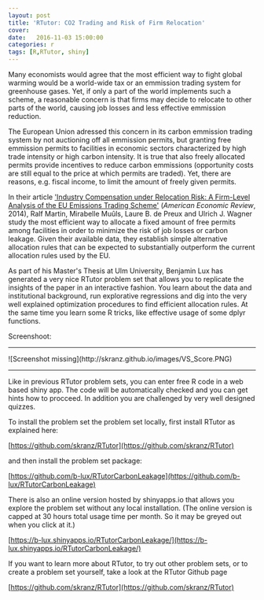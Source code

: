 ```yaml
---
layout: post
title: 'RTutor: CO2 Trading and Risk of Firm Relocation'
cover: 
date:   2016-11-03 15:00:00
categories: r
tags: [R,RTutor, shiny]
---
```



Many economists would agree that the most efficient way to fight global warming would be a world-wide tax or an emmission trading system for greenhouse gases. Yet, if only a part of the world implements such a scheme, a reasonable concern is that firms may decide to relocate to other parts of the world, causing job losses and less effective emmission reduction.

The European Union adressed this concern in its carbon emmission trading system by not auctioning off all emmission permits, but granting free emmission permits to facilities in economic sectors characterized by  high trade intensity or high carbon intensity. It is true that also freely allocated permits provide incentives to reduce carbon emmissions (opportunity costs are still equal to the price at which permits are traded). Yet, there are reasons, e.g. fiscal income, to limit the amount of freely given permits.

In their article ['Industry Compensation under Relocation Risk: A Firm-Level Analysis of the EU Emissions Trading Scheme'](https://www.aeaweb.org/articles?id=10.1257/aer.104.8.2482) (*American Economic Review*, 2014), Ralf Martin, Mirabelle Muûls, Laure B. de Preux and Ulrich J. Wagner study the most efficient way to allocate a fixed amount of free permits among facilities in order to minimize the risk of job losses or carbon leakage. Given their available data, they establish simple alternative allocation rules that can be expected to substantially outperform the current allocation rules used by the EU.

As part of his Master's Thesis at Ulm University, Benjamin Lux has generated a very nice RTutor problem set that allows you to replicate the insights of the paper in an interactive fashion. You learn about the data and institutional background, run explorative regressions and dig into the very well explained optimization procedures to find efficient allocation rules. At the same time you learn some R tricks, like effective usage of some dplyr functions.

Screenshoot:
<hr>
![Screenshot missing](http://skranz.github.io/images/VS_Score.PNG)
<hr>

Like in previous RTutor problem sets, you can enter free R code in a web based shiny app. The code will be automatically checked and you can get hints how to procceed. In addition you are challenged by very well designed quizzes.

To install the problem set the problem set locally, first install RTutor as explained here:

[https://github.com/skranz/RTutor](https://github.com/skranz/RTutor)

and then install the problem set package:

[https://github.com/b-lux/RTutorCarbonLeakage](https://github.com/b-lux/RTutorCarbonLeakage)

There is also an online version hosted by shinyapps.io that allows you explore the problem set without any local installation. (The online version is capped at 30 hours total usage time per month. So it may be greyed out when you click at it.)

[https://b-lux.shinyapps.io/RTutorCarbonLeakage/](https://b-lux.shinyapps.io/RTutorCarbonLeakage/)

If you want to learn more about RTutor, to try out other problem sets, or to create a problem set yourself, take a look at the RTutor Github page

[https://github.com/skranz/RTutor](https://github.com/skranz/RTutor)

